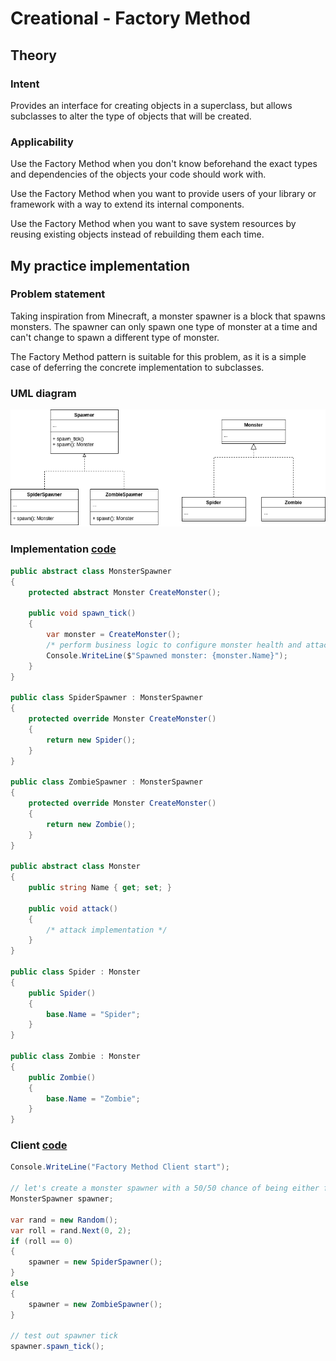 # Creational - Factory Method
## Theory
### Intent

Provides an interface for creating objects in a superclass, but allows subclasses to alter the type of objects that will be created.

### Applicability

Use the Factory Method when you don't know beforehand the exact types and dependencies of the objects your code should work with.

Use the Factory Method when you want to provide users of your library or framework with a way to extend its internal components.

Use the Factory Method when you want to save system resources by reusing existing objects instead of rebuilding them each time.

## My practice implementation
### Problem statement

Taking inspiration from Minecraft, a monster spawner is a block that spawns monsters. The spawner can only spawn one type of monster at a time and can't change to spawn a different type of monster.

The Factory Method pattern is suitable for this problem, as it is a simple case of deferring the concrete implementation to subclasses.

### UML diagram

![UML diagram](UmlDiagram.drawio.png)

### Implementation [code](FactoryMethod.cs)

```csharp
public abstract class MonsterSpawner
{
    protected abstract Monster CreateMonster();

    public void spawn_tick()
    {
        var monster = CreateMonster();
        /* perform business logic to configure monster health and attack power */
        Console.WriteLine($"Spawned monster: {monster.Name}");
    }
}

public class SpiderSpawner : MonsterSpawner
{
    protected override Monster CreateMonster()
    {
        return new Spider();
    }
}

public class ZombieSpawner : MonsterSpawner
{
    protected override Monster CreateMonster()
    {
        return new Zombie();
    }
}

public abstract class Monster
{
    public string Name { get; set; }
    
    public void attack()
    {
        /* attack implementation */
    }
}

public class Spider : Monster
{
    public Spider()
    {
        base.Name = "Spider";
    }
}

public class Zombie : Monster
{
    public Zombie()
    {
        base.Name = "Zombie";
    }
}
```

### Client [code](FactoryMethodClient.cs)

```csharp
Console.WriteLine("Factory Method Client start");

// let's create a monster spawner with a 50/50 chance of being either for Spider or Zombie
MonsterSpawner spawner;

var rand = new Random();
var roll = rand.Next(0, 2);
if (roll == 0)
{
    spawner = new SpiderSpawner();
}
else
{
    spawner = new ZombieSpawner();
}

// test out spawner tick
spawner.spawn_tick();
```
